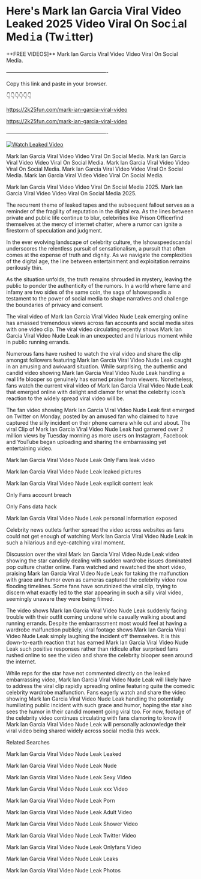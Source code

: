 # Here's Mark Ian Garcia Viral Video Leaked 2025 Video Viral On Soc𝚒al Med𝚒a (Tw𝚒tter)

++FREE VIDEOS]** Mark Ian Garcia Viral Video Video Viral On Social Media.

———————————————————-

Copy this link and paste in your browser.

👇👇👇👇👇👇

https://2k25fun.com/mark-ian-garcia-viral-video

https://2k25fun.com/mark-ian-garcia-viral-video

———————————————————-

[![Watch Leaked Video](https://miro.medium.com/v2/resize:fit:828/format:webp/1*cilzJN44JGOrTw9NJCrNHA.gif "Watch Leaked Video")](https://2k25fun.com/mark-ian-garcia-viral-video)

Mark Ian Garcia Viral Video Video Viral On Social Media. Mark Ian Garcia Viral Video Video Viral On Social Media. Mark Ian Garcia Viral Video Video Viral On Social Media. Mark Ian Garcia Viral Video Video Viral On Social Media. Mark Ian Garcia Viral Video Video Viral On Social Media.

Mark Ian Garcia Viral Video Video Viral On Social Media 2025. Mark Ian Garcia Viral Video Video Viral On Social Media 2025.

The recurrent theme of leaked tapes and the subsequent fallout serves as a reminder of the fragility of reputation in the digital era. As the lines between private and public life continue to blur, celebrities like Prison Officerfind themselves at the mercy of internet chatter, where a rumor can ignite a firestorm of speculation and judgment.

In the ever evolving landscape of celebrity culture, the Ishowspeedscandal underscores the relentless pursuit of sensationalism, a pursuit that often comes at the expense of truth and dignity. As we navigate the complexities of the digital age, the line between entertainment and exploitation remains perilously thin.

As the situation unfolds, the truth remains shrouded in mystery, leaving the public to ponder the authenticity of the rumors. In a world where fame and infamy are two sides of the same coin, the saga of Ishowspeedis a testament to the power of social media to shape narratives and challenge the boundaries of privacy and consent.

The viral video of Mark Ian Garcia Viral Video Nude Leak emerging online has amassed tremendous views across fan accounts and social media sites with one video clip. The viral video circulating recently shows Mark Ian Garcia Viral Video Nude Leak in an unexpected and hilarious moment while in public running errands.

Numerous fans have rushed to watch the viral video and share the clip amongst followers featuring Mark Ian Garcia Viral Video Nude Leak caught in an amusing and awkward situation. While surprising, the authentic and candid video showing Mark Ian Garcia Viral Video Nude Leak handling a real life blooper so genuinely has earned praise from viewers. Nonetheless, fans watch the current viral video of Mark Ian Garcia Viral Video Nude Leak that emerged online with delight and clamor for what the celebrity icon’s reaction to the widely spread viral video will be.

The fan video showing Mark Ian Garcia Viral Video Nude Leak first emerged on Twitter on Monday, posted by an amused fan who claimed to have captured the silly incident on their phone camera while out and about. The viral Clip of Mark Ian Garcia Viral Video Nude Leak had garnered over 2 million views by Tuesday morning as more users on Instagram, Facebook and YouTube began uploading and sharing the embarrassing yet entertaining video.

Mark Ian Garcia Viral Video Nude Leak Only Fans leak video

Mark Ian Garcia Viral Video Nude Leak leaked pictures

Mark Ian Garcia Viral Video Nude Leak explicit content leak

Only Fans account breach

Only Fans data hack

Mark Ian Garcia Viral Video Nude Leak personal information exposed

Celebrity news outlets further spread the video across websites as fans could not get enough of watching Mark Ian Garcia Viral Video Nude Leak in such a hilarious and eye-catching viral moment.

Discussion over the viral Mark Ian Garcia Viral Video Nude Leak video showing the star candidly dealing with sudden wardrobe issues dominated pop culture chatter online. Fans watched and rewatched the short video, praising Mark Ian Garcia Viral Video Nude Leak for taking the malfunction with grace and humor even as cameras captured the celebrity video now flooding timelines. Some fans have scrutinized the viral clip, trying to discern what exactly led to the star appearing in such a silly viral video, seemingly unaware they were being filmed.

The video shows Mark Ian Garcia Viral Video Nude Leak suddenly facing trouble with their outfit coming undone while casually walking about and running errands. Despite the embarrassment most would feel at having a wardrobe malfunction publicly, viral footage shows Mark Ian Garcia Viral Video Nude Leak simply laughing the incident off themselves. It is this down-to-earth reaction that has earned Mark Ian Garcia Viral Video Nude Leak such positive responses rather than ridicule after surprised fans rushed online to see the video and share the celebrity blooper seen around the internet.

While reps for the star have not commented directly on the leaked embarrassing video, Mark Ian Garcia Viral Video Nude Leak will likely have to address the viral clip rapidly spreading online featuring quite the comedic celebrity wardrobe malfunction. Fans eagerly watch and share the video showing Mark Ian Garcia Viral Video Nude Leak handling the potentially humiliating public incident with such grace and humor, hoping the star also sees the humor in their candid moment going viral too. For now, footage of the celebrity video continues circulating with fans clamoring to know if Mark Ian Garcia Viral Video Nude Leak will personally acknowledge their viral video being shared widely across social media this week.

Related Searches

Mark Ian Garcia Viral Video Nude Leak Leaked

Mark Ian Garcia Viral Video Nude Leak Nude

Mark Ian Garcia Viral Video Nude Leak Sexy Video

Mark Ian Garcia Viral Video Nude Leak xxx Video

Mark Ian Garcia Viral Video Nude Leak Porn

Mark Ian Garcia Viral Video Nude Leak Adult Video

Mark Ian Garcia Viral Video Nude Leak Shower Video

Mark Ian Garcia Viral Video Nude Leak Twitter Video

Mark Ian Garcia Viral Video Nude Leak Onlyfans Video

Mark Ian Garcia Viral Video Nude Leak Leaks

Mark Ian Garcia Viral Video Nude Leak Photos